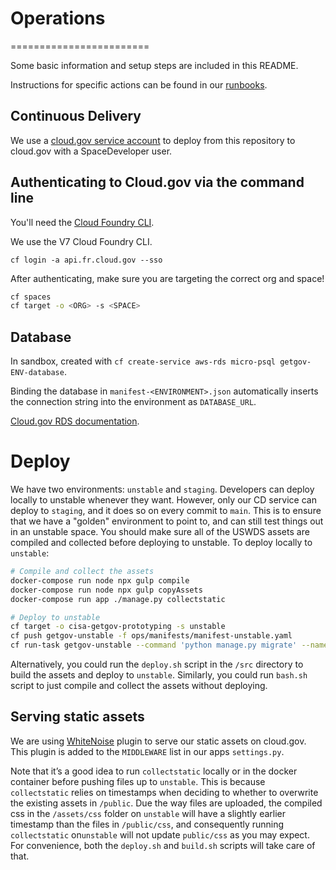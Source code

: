 # Operations
========================

Some basic information and setup steps are included in this README.

Instructions for specific actions can be found in our [runbooks](./runbooks/).

## Continuous Delivery

We use a [cloud.gov service account](https://cloud.gov/docs/services/cloud-gov-service-account/) to deploy from this repository to cloud.gov with a SpaceDeveloper user.

## Authenticating to Cloud.gov via the command line

You'll need the [Cloud Foundry CLI](https://docs.cloud.gov/getting-started/setup/).

We use the V7 Cloud Foundry CLI.

```shell
cf login -a api.fr.cloud.gov --sso
```

After authenticating, make sure you are targeting the correct org and space!

```bash
cf spaces
cf target -o <ORG> -s <SPACE>
```

## Database

In sandbox, created with `cf create-service aws-rds micro-psql getgov-ENV-database`.

Binding the database in `manifest-<ENVIRONMENT>.json` automatically inserts the connection string into the environment as `DATABASE_URL`.

[Cloud.gov RDS documentation](https://cloud.gov/docs/services/relational-database/).

# Deploy

We have two environments: `unstable` and `staging`. Developers can deploy locally to unstable whenever they want. However, only our CD service can deploy to `staging`, and it does so on every commit to `main`. This is to ensure that we have a "golden" environment to point to, and can still test things out in an unstable space. You should make sure all of the USWDS assets are compiled and collected before deploying to unstable. To deploy locally to `unstable`:

```bash
# Compile and collect the assets
docker-compose run node npx gulp compile
docker-compose run node npx gulp copyAssets
docker-compose run app ./manage.py collectstatic

# Deploy to unstable
cf target -o cisa-getgov-prototyping -s unstable
cf push getgov-unstable -f ops/manifests/manifest-unstable.yaml
cf run-task getgov-unstable --command 'python manage.py migrate' --name migrate
```
Alternatively, you could run the `deploy.sh` script in the `/src` directory to build the assets and deploy to `unstable`. Similarly, you could run `bash.sh` script to just compile and collect the assets without deploying.


## Serving static assets
We are using [WhiteNoise](http://whitenoise.evans.io/en/stable/index.html) plugin to serve our static assets on cloud.gov. This plugin is added to the `MIDDLEWARE` list in our apps `settings.py`.

Note that it’s a good idea to run `collectstatic` locally or in the docker container before pushing files up to `unstable`. This is because `collectstatic` relies on timestamps when deciding to whether to overwrite the existing assets in `/public`. Due the way files are uploaded, the compiled css in the `/assets/css` folder on `unstable` will have a slightly earlier timestamp than the files in `/public/css`, and consequently running `collectstatic` on`unstable` will not update `public/css` as you may expect. For convenience, both the `deploy.sh` and `build.sh` scripts will take care of that. 
